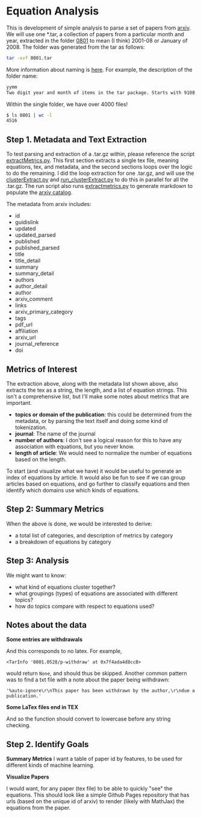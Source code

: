 # Equation Analysis

This is development of simple analysis to parse a set of papers from [arxiv](https://arxiv.org/help/bulk_data).
We will use one *.tar, a collection of papers from a particular month and
year, extracted in the folder [0801](0801) to mean (I think) 2001-08 or January of 2008.
The folder was generated from the tar as follows:

```bash
tar -xvf 0801.tar
```

More information about naming is [here](https://arxiv.org/help/bulk_data_s3). 
For example, the description of the folder name:

```bash
yymm
Two digit year and month of items in the tar package. Starts with 9108 for 1991-08, rolls past y2k to 0001 for 2000-01, 1008 for 2010-08 etc.
```

Within the single folder, we have over 4000 files!

```bash
$ ls 0801 | wc -l
4516
```

## Step 1. Metadata and Text Extraction
To test parsing and extraction of a .tar.gz within, please reference the script
[extractMetrics.py](extractMetrics.py). This first section extracts a single tex file,
meaning equations, tex, and metadata, and the second sections loops over the 
logic to do the remaining. I did the loop extraction for one .tar.gz, and will
use the [clusterExtract.py](clusterExtract.py) and [run_clusterExtract.py](run_clusterExtract.py) 
to do this in parallel for all the .tar.gz. The run script also runs 
[extractmetrics.py](extractmetrics.py) to generate markdown to populate the 
[arxiv catalog](https://vsoch.github.io/arxiv-catalog/).

The metadata from arxiv includes:
  - id 
  - guidislink
  - updated
  - updated_parsed
  - published
  - published_parsed
  - title
  - title_detail
  - summary
  - summary_detail
  - authors
  - author_detail
  - author
  - arxiv_comment
  - links
  - arxiv_primary_category
  - tags
  - pdf_url
  - affiliation
  - arxiv_url
  - journal_reference
  - doi

## Metrics of Interest
The extraction above, along with the metadata list shown above, also extracts the tex as a 
string, the length, and a list of equation strings.  This isn't a comprehensive list, 
but I'll make some notes about metrics that are important.

 - **topics or domain of the publication**: this could be determined from the metadata, or by parsing the text itself and doing some kind of tokenization.
 - **journal**: The name of the journal
 - **number of authors**: I don't see a logical reason for this to have any association with equations, but you never know.
 - **length of article**: We would need to normalize the number of equations based on the length.

To start (and visualize what we have) it would be useful to generate an index of equations by article.
It would also be fun to see if we can group articles based on equations, and go further to classify equations and
then identify which domains use which kinds of equations.

## Step 2: Summary Metrics
When the above is done, we would be interested to derive:

 - a total list of categories, and description of metrics by category
 - a breakdown of equations by category

## Step 3: Analysis

We might want to know:

 - what kind of equations cluster together?
 - what groupings (types) of equations are associated with different topics?
 - how do topics compare with respect to equations used?

## Notes about the data

**Some entries are withdrawals**

And this corresponds to no latex. For example,

```
<TarInfo '0801.0528/p-withdraw' at 0x7f4ada4d8cc8>
```
would return `None`, and should thus be skipped. Another common pattern 
was to find a txt file with a note about the paper being withdrawn:

```
'%auto-ignore\r\nThis paper has been withdrawn by the author,\r\ndue a publication.'
```

**Some LaTex files end in TEX**

And so the function should convert to lowercase before any string checking.

## Step 2. Identify Goals

**Summary Metrics**
I want a table of paper id by features, to be used for different kinds of machine
learning.

**Visualize Papers**

I would want, for any paper (tex file) to be able to quickly "see" the equations.
This should look like a simple Github Pages repository that has urls (based on
the unique id of arxiv) to render (likely with MathJax) the equations from the paper.
